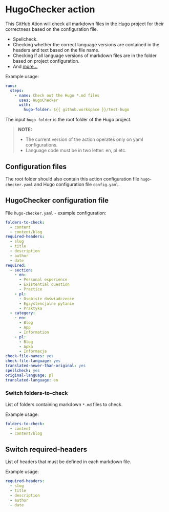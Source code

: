# HugoChecker action

This GitHub Ation will check all markdown files in the [Hugo](https://gohugo.io) project for their correctness based on the configuration file.

* Spellcheck.
* Checking whether the correct language versions are contained in the headers and text based on the file name.
* Checking if all language versions of markdown files are in the folder based on project configuration.
* And [more...]()

Example usage:

```yaml
runs:
  steps:
    - name: Check out the Hugo *.md files
      uses: HugoChecker
      with:
        hugo-folder: ${{ github.workspace }}/test-hugo
```
The input `hugo-folder` is the root folder of the Hugo project.

> **NOTE:** 
>
> * The current version of the action operates only on yaml configurations.
> * Language code must be in two letter: en, pl etc.

## Configuration files

The root folder should also contain this action configuration file `hugo-checker.yaml` and Hugo configuration file `config.yaml`.

## HugoChecker configuration file

File `hugo-checker.yaml` - example configuration:

```yaml
folders-to-check:
  - content
  - content/blog
required-headers:
  - slug
  - title
  - description
  - author
  - date
required:
  - section:
    - en:
      - Personal experience
      - Existential question
      - Practice
    - pl:
      - Osobiste doświadczenie
      - Egzystencjalne pytanie
      - Praktyka
  - category:
    - en:
      - Blog
      - App
      - Information
    - pl:
      - Blog
      - Apka
      - Informacja
check-file-names: yes
check-file-language: yes
translated-newer-than-original: yes
spellcheck: yes
original-language: pl
translated-language: en
```

### Switch folders-to-check

List of folders containing markdown `*.md` files to check. 

Example usage:

```yaml
folders-to-check:
  - content
  - content/blog
```

## Switch required-headers

List of headers that must be defined in each markdown file.

Example usage:

```yaml
required-headers:
  - slug
  - title
  - description
  - author
  - date
```










